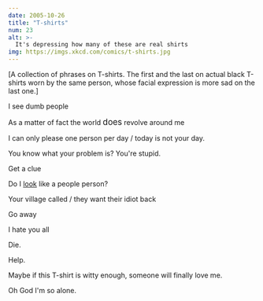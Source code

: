 ```yaml
---
date: 2005-10-26
title: "T-shirts"
num: 23
alt: >-
  It's depressing how many of these are real shirts
img: https://imgs.xkcd.com/comics/t-shirts.jpg
---
```

[A collection of phrases on T-shirts. The first and the last on actual black T-shirts worn by the same person, whose facial expression is more sad on the last one.]

I see dumb people

As a matter of fact the world <big>does</big> revolve around me

I can only please one person per day / today is not your day.

You know what your problem is? You're stupid.

Get a clue

Do I <u>look</u> like a people person?

Your village called / they want their idiot back

Go away

I hate you all

Die.

Help.

Maybe if this T-shirt is witty enough, someone will finally love me.

Oh God I'm so alone.